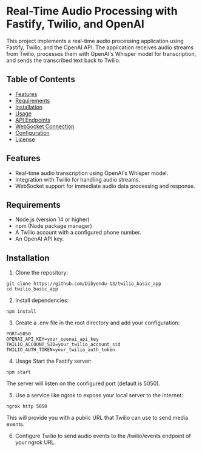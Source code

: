 # Real-Time Audio Processing with Fastify, Twilio, and OpenAI

This project implements a real-time audio processing application using Fastify, Twilio, and the OpenAI API. The application receives audio streams from Twilio, processes them with OpenAI's Whisper model for transcription, and sends the transcribed text back to Twilio.

## Table of Contents

- [Features](#features)
- [Requirements](#requirements)
- [Installation](#installation)
- [Usage](#usage)
- [API Endpoints](#api-endpoints)
- [WebSocket Connection](#websocket-connection)
- [Configuration](#configuration)
- [License](#license)

## Features

- Real-time audio transcription using OpenAI's Whisper model.
- Integration with Twilio for handling audio streams.
- WebSocket support for immediate audio data processing and response.

## Requirements

- Node.js (version 14 or higher)
- npm (Node package manager)
- A Twilio account with a configured phone number.
- An OpenAI API key.

## Installation

1. Clone the repository:

```
git clone https://github.com/Dibyendu-13/twilio_basic_app
cd twilio_basic_app
```
2. Install dependencies:
```
npm install
```
3. Create a .env file in the root directory and add your configuration:
```
PORT=5050
OPENAI_API_KEY=your_openai_api_key
TWILIO_ACCOUNT_SID=your_twilio_account_sid
TWILIO_AUTH_TOKEN=your_twilio_auth_token
```
4. Usage
Start the Fastify server:
```
npm start
```
The server will listen on the configured port (default is 5050).

5. Use a service like ngrok to expose your local server to the internet:
```
ngrok http 5050
```
This will provide you with a public URL that Twilio can use to send media events.

6. Configure Twilio to send audio events to the /twilio/events endpoint of your ngrok URL.
